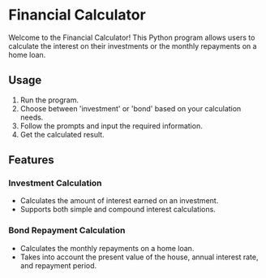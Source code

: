 # Financial Calculator

Welcome to the Financial Calculator! This Python program allows users to calculate the interest on their investments or the monthly repayments on a home loan.

## Usage

1. Run the program.
2. Choose between 'investment' or 'bond' based on your calculation needs.
3. Follow the prompts and input the required information.
4. Get the calculated result.

## Features

### Investment Calculation

- Calculates the amount of interest earned on an investment.
- Supports both simple and compound interest calculations.

### Bond Repayment Calculation

- Calculates the monthly repayments on a home loan.
- Takes into account the present value of the house, annual interest rate, and repayment period.
